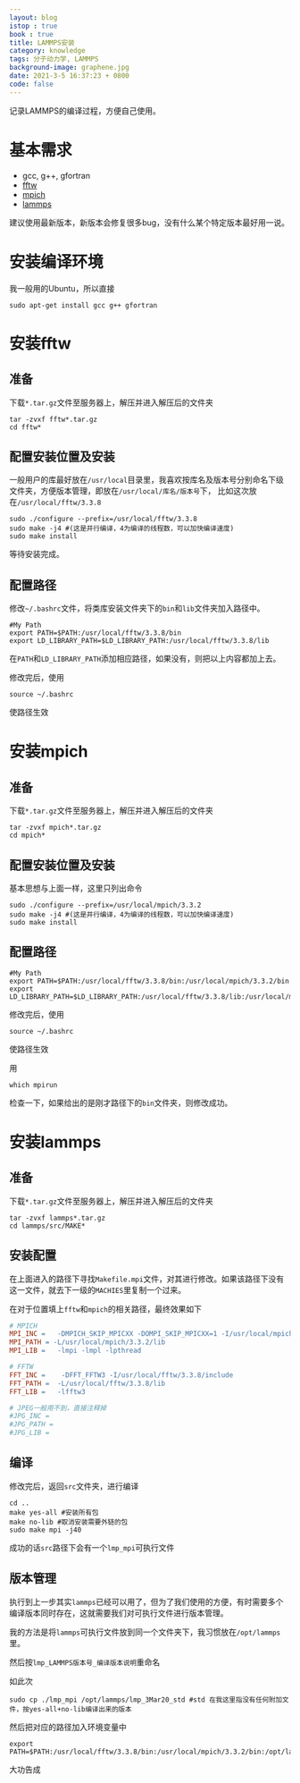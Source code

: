 ```yaml
---
layout: blog
istop : true
book : true
title: LAMMPS安装
category: knowledge
tags: 分子动力学, LAMMPS
background-image: graphene.jpg
date: 2021-3-5 16:37:23 + 0800
code: false
---
```


记录LAMMPS的编译过程，方便自己使用。<!-- more -->

# 基本需求

* gcc, g++, gfortran
* [fftw](http://www.fftw.org/download.html)
* [mpich](https://www.mpich.org/downloads/)
* [lammps](https://lammps.sandia.gov/download.html)

建议使用最新版本，新版本会修复很多bug，没有什么某个特定版本最好用一说。

# 安装编译环境

我一般用的Ubuntu，所以直接
```shell
sudo apt-get install gcc g++ gfortran
```

# 安装fftw

## 准备
下载`*.tar.gz`文件至服务器上，解压并进入解压后的文件夹
```shell
tar -zvxf fftw*.tar.gz
cd fftw*
```
## 配置安装位置及安装

一般用户的库最好放在`/usr/local`目录里，我喜欢按库名及版本号分别命名下级文件夹，方便版本管理，即放在`/usr/local/库名/版本号`下，
比如这次放在`/usr/local/fftw/3.3.8`

```shell
sudo ./configure --prefix=/usr/local/fftw/3.3.8
sudo make -j4 #(这是并行编译，4为编译的线程数，可以加快编译速度)
sudo make install
```
等待安装完成。

## 配置路径

修改`~/.bashrc`文件，将类库安装文件夹下的`bin`和`lib`文件夹加入路径中。


```shell
#My Path
export PATH=$PATH:/usr/local/fftw/3.3.8/bin
export LD_LIBRARY_PATH=$LD_LIBRARY_PATH:/usr/local/fftw/3.3.8/lib
```

在`PATH`和`LD_LIBRARY_PATH`添加相应路径，如果没有，则把以上内容都加上去。

修改完后，使用
```shell
source ~/.bashrc
```
使路径生效

# 安装mpich

## 准备

下载`*.tar.gz`文件至服务器上，解压并进入解压后的文件夹
```shell
tar -zvxf mpich*.tar.gz
cd mpich*
```
## 配置安装位置及安装

基本思想与上面一样，这里只列出命令
```shell
sudo ./configure --prefix=/usr/local/mpich/3.3.2
sudo make -j4 #(这是并行编译，4为编译的线程数，可以加快编译速度)
sudo make install
```
## 配置路径

```shell
#My Path
export PATH=$PATH:/usr/local/fftw/3.3.8/bin:/usr/local/mpich/3.3.2/bin
export LD_LIBRARY_PATH=$LD_LIBRARY_PATH:/usr/local/fftw/3.3.8/lib:/usr/local/mpich/3.3.2/lib
```

修改完后，使用
```shell
source ~/.bashrc
```
使路径生效

用
```shell
which mpirun
```
检查一下，如果给出的是刚才路径下的`bin`文件夹，则修改成功。

# 安装lammps

## 准备

下载`*.tar.gz`文件至服务器上，解压并进入解压后的文件夹
```shell
tar -zvxf lammps*.tar.gz
cd lammps/src/MAKE*
```
## 安装配置

在上面进入的路径下寻找`Makefile.mpi`文件，对其进行修改。如果该路径下没有这一文件，就去下一级的`MACHIES`里复制一个过来。

在对于位置填上`fftw`和`mpich`的相关路径，最终效果如下

```Makefile
# MPICH
MPI_INC =   -DMPICH_SKIP_MPICXX -DOMPI_SKIP_MPICXX=1 -I/usr/local/mpich/3.3.2/include
MPI_PATH = -L/usr/local/mpich/3.3.2/lib
MPI_LIB =	-lmpi -lmpl -lpthread

# FFTW
FFT_INC =    -DFFT_FFTW3 -I/usr/local/fftw/3.3.8/include
FFT_PATH =  -L/usr/local/fftw/3.3.8/lib
FFT_LIB =	-lfftw3

# JPEG一般用不到，直接注释掉
#JPG_INC =       
#JPG_PATH = 	
#JPG_LIB =
```
## 编译
修改完后，返回`src`文件夹，进行编译
```shell
cd ..
make yes-all #安装所有包
make no-lib #取消安装需要外链的包
sudo make mpi -j40
```
成功的话`src`路径下会有一个`lmp_mpi`可执行文件

## 版本管理
执行到上一步其实`lammps`已经可以用了，但为了我们使用的方便，有时需要多个编译版本同时存在，这就需要我们对可执行文件进行版本管理。

我的方法是将`lammps`可执行文件放到同一个文件夹下，我习惯放在`/opt/lammps`里。

然后按`lmp_LAMMPS版本号_编译版本说明`重命名

如此次
```shell
sudo cp ./lmp_mpi /opt/lammps/lmp_3Mar20_std #std 在我这里指没有任何附加文件，按yes-all+no-lib编译出来的版本
```
然后把对应的路径加入环境变量中
```shell
export PATH=$PATH:/usr/local/fftw/3.3.8/bin:/usr/local/mpich/3.3.2/bin:/opt/lammps
```
大功告成